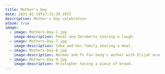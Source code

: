 ```yaml
---
title: Mother's Day
date: 2021-01-19T17:31:39.197Z
description: Mother's Day celebration
album: true
image:
  - image: Mothers-Day-2.jpg
    image-description: Pendi and Zeroberto sharing a laugh.
  - image: Mothers-Day-7.jpg
    image-description: Saba and her family sharing a meal.
  - image: Mothers-Day-8.jpg
    image-description: Norman and Ps Foo Seng's mother with Elijah around a table.
  - image: Mothers-Day-9.jpg
    image-description: Hristopher having a piece of bread.
---
```

